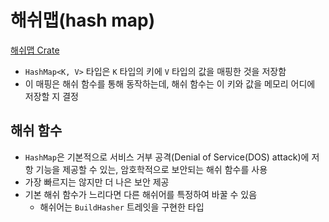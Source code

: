 # 해쉬맵(hash map)

[해쉬맵 Crate](https://doc.rust-lang.org/std/collections/struct.HashMap.html)

- `HashMap<K, V>` 타입은 `K` 타입의 키에 `V` 타입의 값을 매핑한 것을 저장함
- 이 매핑은 해쉬 함수를 통해 동작하는데, 해쉬 함수는 이 키와 값을 메모리 어디에 저장할 지 결정

## 해쉬 함수

- `HashMap`은 기본적으로 서비스 거부 공격(Denial of Service(DOS) attack)에 저항 기능을 제공할 수 있는, 암호학적으로 보안되는 해쉬 함수를 사용
- 가장 빠르지는 않지만 더 나은 보안 제공
- 기본 해쉬 함수가 느리다면 다른 해쉬어를 특정하여 바꿀 수 있음
  - 해쉬어는 `BuildHasher` 트레잇을 구현한 타입